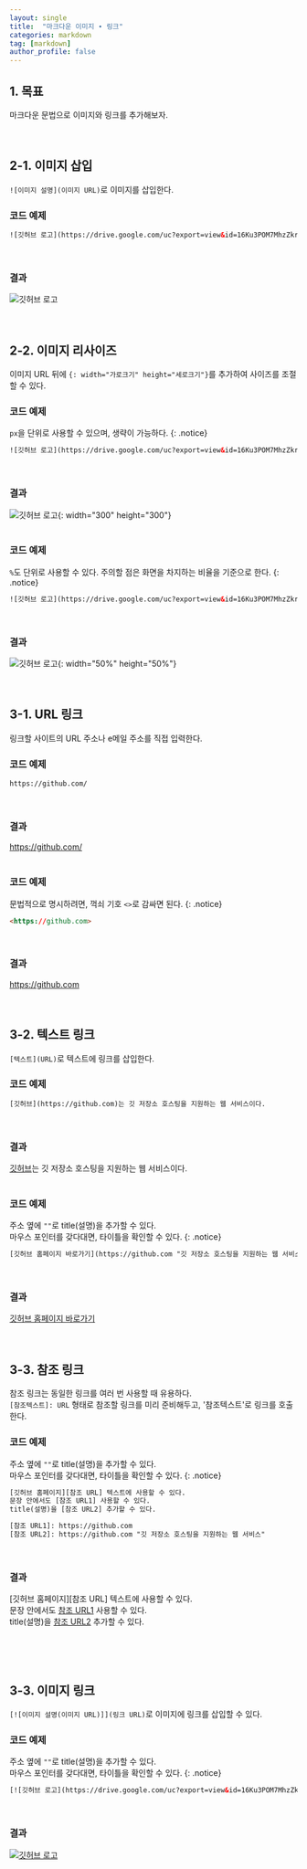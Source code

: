 ```yaml
---
layout: single
title:  "마크다운 이미지 ∙ 링크"
categories: markdown
tag: [markdown]
author_profile: false
---
```


## 1. 목표
마크다운 문법으로 이미지와 링크를 추가해보자.
<br>
<br>
<br>



## 2-1. 이미지 삽입
`![이미지 설명](이미지 URL)`로 이미지를 삽입한다.
<br>

### 코드 예제
```html
![깃허브 로고](https://drive.google.com/uc?export=view&id=16Ku3POM7MhzZkrfzXpOQjXnXkBqFdYfJ)
```
<br>

### 결과
![깃허브 로고](https://drive.google.com/uc?export=view&id=16Ku3POM7MhzZkrfzXpOQjXnXkBqFdYfJ)
<br>
<br>
<br>



## 2-2. 이미지 리사이즈
이미지 URL 뒤에 `{: width="가로크기" height="세로크기"}`를 추가하여 사이즈를 조절할 수 있다.
<br>

### 코드 예제
`px`을 단위로 사용할 수 있으며, 생략이 가능하다.
{: .notice}

```html
![깃허브 로고](https://drive.google.com/uc?export=view&id=16Ku3POM7MhzZkrfzXpOQjXnXkBqFdYfJ){: width="300" height="300"}
```
<br>

### 결과
![깃허브 로고](https://drive.google.com/uc?export=view&id=16Ku3POM7MhzZkrfzXpOQjXnXkBqFdYfJ){: width="300" height="300"}
<br>
<br>


### 코드 예제
`%`도 단위로 사용할 수 있다. 주의할 점은 화면을 차지하는 비율을 기준으로 한다.
{: .notice}

```html
![깃허브 로고](https://drive.google.com/uc?export=view&id=16Ku3POM7MhzZkrfzXpOQjXnXkBqFdYfJ){: width="50%" height="50%"}
```
<br>

### 결과
![깃허브 로고](https://drive.google.com/uc?export=view&id=16Ku3POM7MhzZkrfzXpOQjXnXkBqFdYfJ){: width="50%" height="50%"}
<br>
<br>
<br>



## 3-1. URL 링크
링크할 사이트의 URL 주소나 e메일 주소를 직접 입력한다.
<br>

### 코드 예제
```html
https://github.com/
```
<br>

### 결과
https://github.com/
<br>
<br>


### 코드 예제
문법적으로 명시하려면, 꺽쇠 기호 <code><></code>로 감싸면 된다.
{: .notice}

```html
<https://github.com>
```
<br>

### 결과
<https://github.com>
<br>
<br>
<br>



## 3-2. 텍스트 링크
`[텍스트](URL)`로 텍스트에 링크를 삽입한다.
<br>

### 코드 예제
```html
[깃허브](https://github.com)는 깃 저장소 호스팅을 지원하는 웹 서비스이다.
```
<br>

### 결과
[깃허브](https://github.com)는 깃 저장소 호스팅을 지원하는 웹 서비스이다.
<br>
<br>


### 코드 예제
주소 옆에 <code>""</code>로 title(설명)을 추가할 수 있다.  
마우스 포인터를 갖다대면, 타이틀을 확인할 수 있다.
{: .notice}

```html
[깃허브 홈페이지 바로가기](https://github.com "깃 저장소 호스팅을 지원하는 웹 서비스")
```
<br>

### 결과
[깃허브 홈페이지 바로가기](https://github.com "깃 저장소 호스팅을 지원하는 웹 서비스")
<br>
<br>
<br>



## 3-3. 참조 링크
참조 링크는 동일한 링크를 여러 번 사용할 때 유용하다.  
`[참조텍스트]: URL` 형태로 참조할 링크를 미리 준비해두고, '참조텍스트'로 링크를 호출한다.
<br>

### 코드 예제
주소 옆에 <code>""</code>로 title(설명)을 추가할 수 있다.  
마우스 포인터를 갖다대면, 타이틀을 확인할 수 있다.
{: .notice}

```html
[깃허브 홈페이지][참조 URL] 텍스트에 사용할 수 있다.  
문장 안에서도 [참조 URL1] 사용할 수 있다.  
title(설명)을 [참조 URL2] 추가할 수 있다.

[참조 URL1]: https://github.com
[참조 URL2]: https://github.com "깃 저장소 호스팅을 지원하는 웹 서비스"
```
<br>

### 결과
[깃허브 홈페이지][참조 URL] 텍스트에 사용할 수 있다.  
문장 안에서도 [참조 URL1] 사용할 수 있다.  
title(설명)을 [참조 URL2] 추가할 수 있다.

[참조 URL1]: https://github.com
[참조 URL2]: https://github.com "깃 저장소 호스팅을 지원하는 웹 서비스"
<br>
<br>
<br>



## 3-3. 이미지 링크
`[![이미지 설명(이미지 URL)]](링크 URL)`로 이미지에 링크를 삽입할 수 있다.
<br>

### 코드 예제
주소 옆에 <code>""</code>로 title(설명)을 추가할 수 있다.  
마우스 포인터를 갖다대면, 타이틀을 확인할 수 있다.
{: .notice}

```html
[![깃허브 로고](https://drive.google.com/uc?export=view&id=16Ku3POM7MhzZkrfzXpOQjXnXkBqFdYfJ)](https://github.com)
```
<br>

### 결과
[![깃허브 로고](https://drive.google.com/uc?export=view&id=16Ku3POM7MhzZkrfzXpOQjXnXkBqFdYfJ)](https://github.com)
